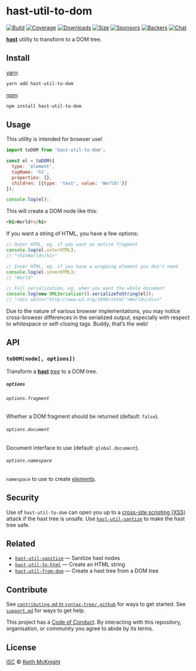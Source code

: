 # hast-util-to-dom

[![Build][build-badge]][build]
[![Coverage][coverage-badge]][coverage]
[![Downloads][downloads-badge]][downloads]
[![Size][size-badge]][size]
[![Sponsors][sponsors-badge]][collective]
[![Backers][backers-badge]][collective]
[![Chat][chat-badge]][chat]

[**hast**][hast] utility to transform to a DOM tree.

## Install

[yarn][]:

```sh
yarn add hast-util-to-dom
```

[npm][]:

```sh
npm install hast-util-to-dom
```

## Usage

This utility is intended for browser use!

```js
import toDOM from 'hast-util-to-dom';

const el = toDOM({
  type: 'element',
  tagName: 'h1',
  properties: {},
  children: [{type: 'text', value: 'World!'}]
});

console.log(el);
```

This will create a DOM node like this:

```html
<h1>World!</h1>
```

If you want a string of HTML, you have a few options:

```js
// Outer HTML, eg. if you want an entire fragment
console.log(el.outerHTML);
// "<h1>World</h1>"

// Inner HTML, eg. if you have a wrapping element you don't need
console.log(el.innerHTML);
// "World"

// Full serialization, eg. when you want the whole document
console.log(new XMLSerializer().serializeToString(el));
// "<div xmlns="http://www.w3.org/1999/xhtml">World</div>"
```

Due to the nature of various browser implementations, you may notice
cross-browser differences in the serialized output, especially with respect to
whitespace or self-closing tags.
Buddy, that’s the web!

## API

### `toDOM(node[, options])`

Transform a [**hast**][hast] [*tree*][tree] to a DOM tree.

##### `options`

###### `options.fragment`

Whether a DOM fragment should be returned (default: `false`).

###### `options.document`

Document interface to use (default: `global.document`).

###### `options.namespace`

`namespace` to use to create [*elements*][element].

## Security

Use of `hast-util-to-dom` can open you up to a
[cross-site scripting (XSS)][xss] attack if the hast tree is unsafe.
Use [`hast-util-santize`][sanitize] to make the hast tree safe.

## Related

*   [`hast-util-sanitize`](https://github.com/syntax-tree/hast-util-sanitize)
    — Sanitize hast nodes
*   [`hast-util-to-html`](https://github.com/syntax-tree/hast-util-to-html)
    — Create an HTML string
*   [`hast-util-from-dom`](https://github.com/syntax-tree/hast-util-from-dom)
    — Create a hast tree from a DOM tree

## Contribute

See [`contributing.md` in `syntax-tree/.github`][contributing] for ways to get
started.
See [`support.md`][support] for ways to get help.

This project has a [Code of Conduct][coc].
By interacting with this repository, organisation, or community you agree to
abide by its terms.

## License

[ISC][license] © [Keith McKnight][author]

<!-- Definitions -->

[build-badge]: https://img.shields.io/travis/syntax-tree/hast-util-to-dom.svg

[build]: https://travis-ci.org/syntax-tree/hast-util-to-dom

[coverage-badge]: https://img.shields.io/codecov/c/github/syntax-tree/hast-util-to-dom.svg

[coverage]: https://codecov.io/github/syntax-tree/hast-util-to-dom

[downloads-badge]: https://img.shields.io/npm/dm/hast-util-to-dom.svg

[downloads]: https://www.npmjs.com/package/hast-util-to-dom

[size-badge]: https://img.shields.io/bundlephobia/minzip/hast-util-to-dom.svg

[size]: https://bundlephobia.com/result?p=hast-util-to-dom

[sponsors-badge]: https://opencollective.com/unified/sponsors/badge.svg

[backers-badge]: https://opencollective.com/unified/backers/badge.svg

[collective]: https://opencollective.com/unified

[chat-badge]: https://img.shields.io/badge/join%20the%20community-on%20spectrum-7b16ff.svg

[chat]: https://spectrum.chat/unified/syntax-tree

[yarn]: https://yarnpkg.com/lang/en/docs/install

[npm]: https://docs.npmjs.com/cli/install

[license]: license

[author]: https://keith.mcknig.ht

[contributing]: https://github.com/syntax-tree/.github/blob/master/contributing.md

[support]: https://github.com/syntax-tree/.github/blob/master/support.md

[coc]: https://github.com/syntax-tree/.github/blob/master/code-of-conduct.md

[hast]: https://github.com/syntax-tree/hast

[element]: https://github.com/syntax-tree/hast#element

[tree]: https://github.com/syntax-tree/unist#tree

[xss]: https://en.wikipedia.org/wiki/Cross-site_scripting

[sanitize]: https://github.com/syntax-tree/hast-util-sanitize
